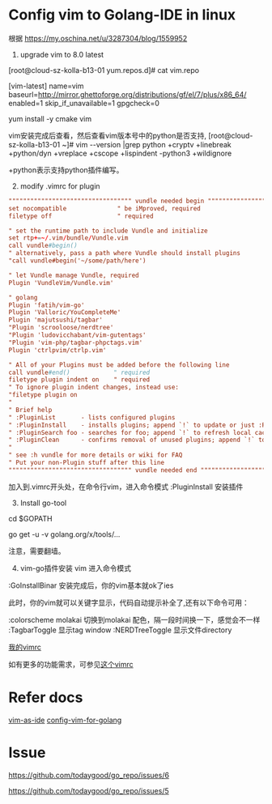 # Config vim to Golang-IDE in linux 

根据 https://my.oschina.net/u/3287304/blog/1559952

1. upgrade vim  to 8.0 latest

[root@cloud-sz-kolla-b13-01 yum.repos.d]# cat vim.repo 

[vim-latest]
name=vim 
baseurl=http://mirror.ghettoforge.org/distributions/gf/el/7/plus/x86_64/
enabled=1
skip_if_unavailable=1
gpgcheck=0

yum install -y cmake vim 

vim安装完成后查看，然后查看vim版本号中的python是否支持,
[root@cloud-sz-kolla-b13-01 ~]# vim --version |grep python 
+cryptv          +linebreak       +python/dyn      +vreplace
+cscope          +lispindent      -python3         +wildignore

+python表示支持python插件编写。


2. modify .vimrc for plugin  

```conf
"""""""""""""""""""""""""""""""""" vundle needed begin """""""""""""""""""""""""""""""""""""
set nocompatible              " be iMproved, required
filetype off                  " required

" set the runtime path to include Vundle and initialize
set rtp+=~/.vim/bundle/Vundle.vim
call vundle#begin()
" alternatively, pass a path where Vundle should install plugins
"call vundle#begin('~/some/path/here')

" let Vundle manage Vundle, required
Plugin 'VundleVim/Vundle.vim'

" golang
Plugin 'fatih/vim-go'
Plugin 'Valloric/YouCompleteMe'
Plugin 'majutsushi/tagbar'
"Plugin 'scrooloose/nerdtree'
"Plugin 'ludovicchabant/vim-gutentags'
"Plugin 'vim-php/tagbar-phpctags.vim'
Plugin 'ctrlpvim/ctrlp.vim'

" All of your Plugins must be added before the following line
call vundle#end()            " required
filetype plugin indent on    " required
" To ignore plugin indent changes, instead use:
"filetype plugin on
"
" Brief help
" :PluginList       - lists configured plugins
" :PluginInstall    - installs plugins; append `!` to update or just :PluginUpdate
" :PluginSearch foo - searches for foo; append `!` to refresh local cache
" :PluginClean      - confirms removal of unused plugins; append `!` to auto-approve removal
"
" see :h vundle for more details or wiki for FAQ
" Put your non-Plugin stuff after this line
"""""""""""""""""""""""""""""""""" vundle needed end """""""""""""""""""""""""""""""""""""
```
加入到.vimrc开头处，在命令行vim，进入命令模式
:PluginInstall 
安装插件



3. Install go-tool 

cd $GOPATH 

go get -u -v golang.org/x/tools/...

注意，需要翻墙。

4. vim-go插件安装
vim 进入命令模式

:GoInstallBinar
安装完成后，你的vim基本就ok了ies


此时，你的vim就可以关键字显示，代码自动提示补全了,还有以下命令可用：

:colorscheme molakai 切换到molakai 配色，隔一段时间换一下，感觉会不一样
:TagbarToggle 显示tag window
:NERDTreeToggle  显示文件directory 

[我的vimrc](https://github.com/todaygood/my-backup/blob/master/vimrc_for_go_python)

如有更多的功能需求，可参见[这个vimrc](https://github.com/1046102779/goide/blob/master/.vimrc)

# Refer docs 

[vim-as-ide](https://github.com/yangyangwithgnu/use_vim_as_ide)
[config-vim-for-golang](https://github.com/Unknwon/wuwen.org/issues/7)






# Issue 

https://github.com/todaygood/go_repo/issues/6

https://github.com/todaygood/go_repo/issues/5




